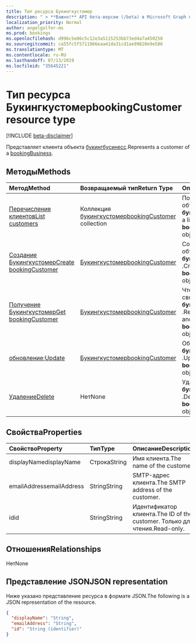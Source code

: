 ```yaml
---
title: Тип ресурса Букингкустомер
description: " > **Важно!** API бета-версии (/beta) в Microsoft Graph проходят тестирование и могут быть изменены. Использование этих API в производственных приложениях не поддерживается."
localization_priority: Normal
author: angelgolfer-ms
ms.prod: bookings
ms.openlocfilehash: d996c5e06c5c12e3a5115253bb73ed4a7a450258
ms.sourcegitcommit: ca55fc5f5711966eaa41da31cd1ae99820e9e586
ms.translationtype: MT
ms.contentlocale: ru-RU
ms.lasthandoff: 07/13/2019
ms.locfileid: "35645221"
---
```

# <a name="bookingcustomer-resource-type"></a><span data-ttu-id="e0771-104">Тип ресурса Букингкустомер</span><span class="sxs-lookup"><span data-stu-id="e0771-104">bookingCustomer resource type</span></span>

 [!INCLUDE [beta-disclaimer](../../includes/beta-disclaimer.md)]
 
<span data-ttu-id="e0771-105">Представляет клиента объекта [букингбусинесс](bookingbusiness.md).</span><span class="sxs-lookup"><span data-stu-id="e0771-105">Represents a customer of a [bookingBusiness](bookingbusiness.md).</span></span>


## <a name="methods"></a><span data-ttu-id="e0771-106">Методы</span><span class="sxs-lookup"><span data-stu-id="e0771-106">Methods</span></span>

| <span data-ttu-id="e0771-107">Метод</span><span class="sxs-lookup"><span data-stu-id="e0771-107">Method</span></span>           | <span data-ttu-id="e0771-108">Возвращаемый тип</span><span class="sxs-lookup"><span data-stu-id="e0771-108">Return Type</span></span>    |<span data-ttu-id="e0771-109">Описание</span><span class="sxs-lookup"><span data-stu-id="e0771-109">Description</span></span>|
|:---------------|:--------|:----------|
|[<span data-ttu-id="e0771-110">Перечисление клиентов</span><span class="sxs-lookup"><span data-stu-id="e0771-110">List customers</span></span>](../api/bookingbusiness-list-customers.md) | <span data-ttu-id="e0771-111">Коллекция [букингкустомер](bookingcustomer.md)</span><span class="sxs-lookup"><span data-stu-id="e0771-111">[bookingCustomer](bookingcustomer.md) collection</span></span> | <span data-ttu-id="e0771-112">Получение списка объектов **букингкустомер** .</span><span class="sxs-lookup"><span data-stu-id="e0771-112">Get a list of **bookingCustomer** objects.</span></span> |
|[<span data-ttu-id="e0771-113">Создание Букингкустомер</span><span class="sxs-lookup"><span data-stu-id="e0771-113">Create bookingCustomer</span></span>](../api/bookingbusiness-post-customers.md) | [<span data-ttu-id="e0771-114">Букингкустомер</span><span class="sxs-lookup"><span data-stu-id="e0771-114">bookingCustomer</span></span>](bookingcustomer.md) | <span data-ttu-id="e0771-115">Создание нового объекта **букингкустомер** .</span><span class="sxs-lookup"><span data-stu-id="e0771-115">Create a new **bookingCustomer** object.</span></span> |
|[<span data-ttu-id="e0771-116">Получение Букингкустомер</span><span class="sxs-lookup"><span data-stu-id="e0771-116">Get bookingCustomer</span></span>](../api/bookingcustomer-get.md) | [<span data-ttu-id="e0771-117">Букингкустомер</span><span class="sxs-lookup"><span data-stu-id="e0771-117">bookingCustomer</span></span>](bookingcustomer.md) |<span data-ttu-id="e0771-118">Чтение свойств и связей объекта **букингкустомер** .</span><span class="sxs-lookup"><span data-stu-id="e0771-118">Read the properties and relationships of a **bookingCustomer** object.</span></span>|
|<span data-ttu-id="e0771-119">[обновление](../api/bookingcustomer-update.md);</span><span class="sxs-lookup"><span data-stu-id="e0771-119">[Update](../api/bookingcustomer-update.md)</span></span> | [<span data-ttu-id="e0771-120">Букингкустомер</span><span class="sxs-lookup"><span data-stu-id="e0771-120">bookingCustomer</span></span>](bookingcustomer.md) |<span data-ttu-id="e0771-121">Обновление объекта **букингкустомер** .</span><span class="sxs-lookup"><span data-stu-id="e0771-121">Update a **bookingCustomer** object.</span></span> |
|[<span data-ttu-id="e0771-122">Удаление</span><span class="sxs-lookup"><span data-stu-id="e0771-122">Delete</span></span>](../api/bookingcustomer-delete.md) | <span data-ttu-id="e0771-123">Нет</span><span class="sxs-lookup"><span data-stu-id="e0771-123">None</span></span> |<span data-ttu-id="e0771-124">Удаление объекта **букингкустомер** .</span><span class="sxs-lookup"><span data-stu-id="e0771-124">Delete a **bookingCustomer** object.</span></span> |

## <a name="properties"></a><span data-ttu-id="e0771-125">Свойства</span><span class="sxs-lookup"><span data-stu-id="e0771-125">Properties</span></span>
| <span data-ttu-id="e0771-126">Свойство</span><span class="sxs-lookup"><span data-stu-id="e0771-126">Property</span></span>     | <span data-ttu-id="e0771-127">Тип</span><span class="sxs-lookup"><span data-stu-id="e0771-127">Type</span></span>   |<span data-ttu-id="e0771-128">Описание</span><span class="sxs-lookup"><span data-stu-id="e0771-128">Description</span></span>|
|:---------------|:--------|:----------|
|<span data-ttu-id="e0771-129">displayName</span><span class="sxs-lookup"><span data-stu-id="e0771-129">displayName</span></span>|<span data-ttu-id="e0771-130">Строка</span><span class="sxs-lookup"><span data-stu-id="e0771-130">String</span></span>|<span data-ttu-id="e0771-131">Имя клиента.</span><span class="sxs-lookup"><span data-stu-id="e0771-131">The name of the customer.</span></span>|
|<span data-ttu-id="e0771-132">emailAddress</span><span class="sxs-lookup"><span data-stu-id="e0771-132">emailAddress</span></span>|<span data-ttu-id="e0771-133">String</span><span class="sxs-lookup"><span data-stu-id="e0771-133">String</span></span>|<span data-ttu-id="e0771-134">SMTP-адрес клиента.</span><span class="sxs-lookup"><span data-stu-id="e0771-134">The SMTP address of the customer.</span></span>|
|<span data-ttu-id="e0771-135">id</span><span class="sxs-lookup"><span data-stu-id="e0771-135">id</span></span>|<span data-ttu-id="e0771-136">String</span><span class="sxs-lookup"><span data-stu-id="e0771-136">String</span></span>| <span data-ttu-id="e0771-137">Идентификатор клиента.</span><span class="sxs-lookup"><span data-stu-id="e0771-137">The ID of the customer.</span></span> <span data-ttu-id="e0771-138">Только для чтения.</span><span class="sxs-lookup"><span data-stu-id="e0771-138">Read-only.</span></span>|

## <a name="relationships"></a><span data-ttu-id="e0771-139">Отношения</span><span class="sxs-lookup"><span data-stu-id="e0771-139">Relationships</span></span>
<span data-ttu-id="e0771-140">Нет</span><span class="sxs-lookup"><span data-stu-id="e0771-140">None</span></span>


## <a name="json-representation"></a><span data-ttu-id="e0771-141">Представление JSON</span><span class="sxs-lookup"><span data-stu-id="e0771-141">JSON representation</span></span>

<span data-ttu-id="e0771-142">Ниже указано представление ресурса в формате JSON.</span><span class="sxs-lookup"><span data-stu-id="e0771-142">The following is a JSON representation of the resource.</span></span>

<!-- {
  "blockType": "resource",
  "optionalProperties": [

  ],
  "@odata.type": "microsoft.graph.bookingCustomer"
}-->

```json
{
  "displayName": "String",
  "emailAddress": "String",
  "id": "String (identifier)"
}

```

<!-- uuid: 8fcb5dbc-d5aa-4681-8e31-b001d5168d79
2015-10-25 14:57:30 UTC -->
<!--
{
  "type": "#page.annotation",
  "description": "bookingCustomer resource",
  "keywords": "",
  "section": "documentation",
  "tocPath": "",
  "suppressions": []
}
-->
